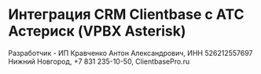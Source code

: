 # Интеграция CRM Clientbase с АТС Астериск (VPBX Asterisk)
Разработчик - ИП Кравченко Антон Александрович, ИНН 526212557697
Нижний Новгород, +7 831 235-10-50, ClientbasePro.ru